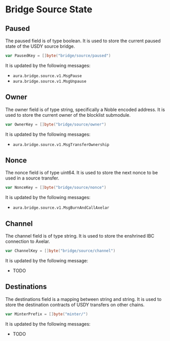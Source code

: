 # Bridge Source State

## Paused

The paused field is of type boolean.
It is used to store the current paused state of the USDY source bridge.

```go
var PausedKey = []byte("bridge/source/paused")
```

It is updated by the following messages:

- `aura.bridge.source.v1.MsgPause`
- `aura.bridge.source.v1.MsgUnpause`

## Owner

The owner field is of type string, specifically a Noble encoded address.
It is used to store the current owner of the blocklist submodule.

```go
var OwnerKey = []byte("bridge/source/owner")
```

It is updated by the following messages:

- `aura.bridge.source.v1.MsgTransferOwnership`

## Nonce

The nonce field is of type uint64.
It is used to store the next nonce to be used in a source transfer.

```go
var NonceKey = []byte("bridge/source/nonce")
```

It is updated by the following messages:

- `aura.bridge.source.v1.MsgBurnAndCallAxelar`

## Channel

The channel field is of type string.
It is used to store the enshrined IBC connection to Axelar.

```go
var ChannelKey = []byte("bridge/source/channel")
```

It is updated by the following message:

- TODO

## Destinations

The destinations field is a mapping between string and string.
It is used to store the destination contracts of USDY transfers on other chains.

```go
var MinterPrefix = []byte("minter/")
```

It is updated by the following messages:

- TODO

